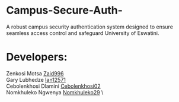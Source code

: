 # Campus-Secure-Auth-
A robust campus security authentication system designed to ensure seamless access control and safeguard University of Eswatini.

# Developers:
Zenkosi Motsa [Zaid996](https://github.com/zaid996) \
Gary Lubhedze [Ian12571](https://github.com/Ian12571) \
Cebolenkhosi Dlamini [Cebolenkhosi02](https://github.com/Cebolenkhosi02) \
Nomkhuleko Ngwenya [Nomkhuleko29](https://github.com/Nomkhuleko29) \
